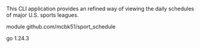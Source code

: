 This CLI application provides an refined way of viewing the daily schedules of major U.S. sports leagues.

module github.com/mcbk51/sport_schedule

go 1.24.3



